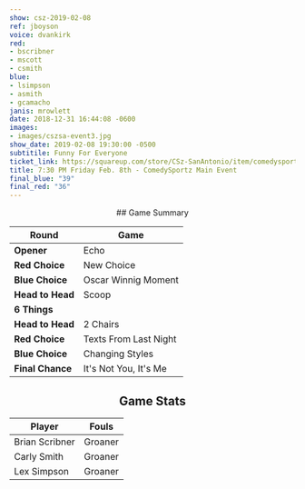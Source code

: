 ```yaml
---
show: csz-2019-02-08
ref: jboyson
voice: dvankirk
red:
- bscribner
- mscott
- csmith
blue:
- lsimpson
- asmith
- gcamacho
janis: mrowlett
date: 2018-12-31 16:44:08 -0600
images:
- images/cszsa-event3.jpg
show_date: 2019-02-08 19:30:00 -0500
subtitile: Funny For Everyone
ticket_link: https://squareup.com/store/CSz-SanAntonio/item/comedysportz-friday-night-24
title: 7:30 PM Friday Feb. 8th - ComedySportz Main Event
final_blue: "39"
final_red: "36"
---
```


<center>
## Game Summary

| **Round** | **Game** |
|--------------|------|
| **Opener**       |Echo|
| **Red Choice**   |New Choice|
| **Blue Choice**  |Oscar Winnig Moment    |
| **Head to Head** |Scoop     |
| **6 Things**     |      |
| **Head to Head** |2 Chairs      |
| **Red Choice**   |Texts From Last Night   |
| **Blue Choice**  |Changing Styles      |
| **Final Chance** |It's Not You, It's Me      |

## Game Stats

| **Player** | **Fouls** |
|--------|-------|
|Brian Scribner|Groaner|
|Carly Smith   |Groaner   |
|Lex Simpson   |Groaner   |

</center>
